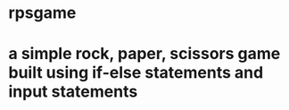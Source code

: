 # rpsgame
# a simple rock, paper, scissors game built using if-else statements and input statements
